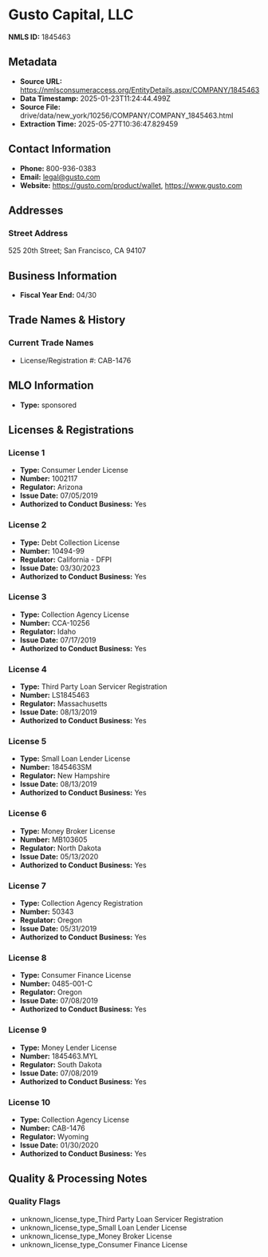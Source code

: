 # Gusto Capital, LLC

**NMLS ID:** 1845463

## Metadata
- **Source URL:** https://nmlsconsumeraccess.org/EntityDetails.aspx/COMPANY/1845463
- **Data Timestamp:** 2025-01-23T11:24:44.499Z
- **Source File:** drive/data/new_york/10256/COMPANY/COMPANY_1845463.html
- **Extraction Time:** 2025-05-27T10:36:47.829459

## Contact Information
- **Phone:** 800-936-0383
- **Email:** legal@gusto.com
- **Website:** https://gusto.com/product/wallet, https://www.gusto.com

## Addresses
### Street Address
525 20th Street; San Francisco, CA 94107

## Business Information
- **Fiscal Year End:** 04/30

## Trade Names & History
### Current Trade Names
- License/Registration #: CAB-1476

## MLO Information
- **Type:** sponsored

## Licenses & Registrations

### License 1
- **Type:** Consumer Lender License
- **Number:** 1002117
- **Regulator:** Arizona
- **Issue Date:** 07/05/2019
- **Authorized to Conduct Business:** Yes

### License 2
- **Type:** Debt Collection License
- **Number:** 10494-99
- **Regulator:** California - DFPI
- **Issue Date:** 03/30/2023
- **Authorized to Conduct Business:** Yes

### License 3
- **Type:** Collection Agency License
- **Number:** CCA-10256
- **Regulator:** Idaho
- **Issue Date:** 07/17/2019
- **Authorized to Conduct Business:** Yes

### License 4
- **Type:** Third Party Loan Servicer Registration
- **Number:** LS1845463
- **Regulator:** Massachusetts
- **Issue Date:** 08/13/2019
- **Authorized to Conduct Business:** Yes

### License 5
- **Type:** Small Loan Lender License
- **Number:** 1845463SM
- **Regulator:** New Hampshire
- **Issue Date:** 08/13/2019
- **Authorized to Conduct Business:** Yes

### License 6
- **Type:** Money Broker License
- **Number:** MB103605
- **Regulator:** North Dakota
- **Issue Date:** 05/13/2020
- **Authorized to Conduct Business:** Yes

### License 7
- **Type:** Collection Agency Registration
- **Number:** 50343
- **Regulator:** Oregon
- **Issue Date:** 05/31/2019
- **Authorized to Conduct Business:** Yes

### License 8
- **Type:** Consumer Finance License
- **Number:** 0485-001-C
- **Regulator:** Oregon
- **Issue Date:** 07/08/2019
- **Authorized to Conduct Business:** Yes

### License 9
- **Type:** Money Lender License
- **Number:** 1845463.MYL
- **Regulator:** South Dakota
- **Issue Date:** 07/08/2019
- **Authorized to Conduct Business:** Yes

### License 10
- **Type:** Collection Agency License
- **Number:** CAB-1476
- **Regulator:** Wyoming
- **Issue Date:** 01/30/2020
- **Authorized to Conduct Business:** Yes

## Quality & Processing Notes
### Quality Flags
- unknown_license_type_Third Party Loan Servicer Registration
- unknown_license_type_Small Loan Lender License
- unknown_license_type_Money Broker License
- unknown_license_type_Consumer Finance License
